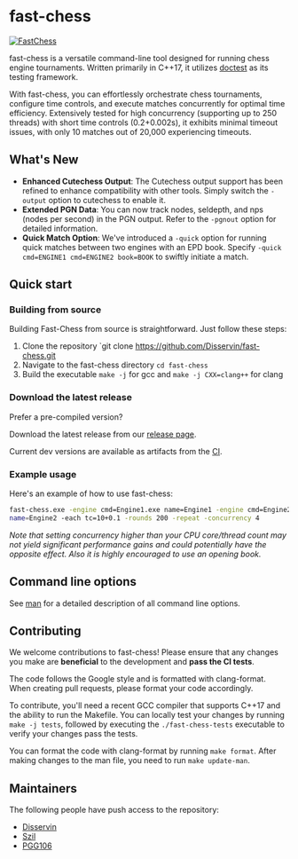# fast-chess

[![FastChess](https://github.com/Disservin/fast-chess/actions/workflows/fastchess.yml/badge.svg?branch=master)](https://github.com/Disservin/fast-chess/actions/workflows/fastchess.yml)

fast-chess is a versatile command-line tool designed for running chess engine
tournaments. Written primarily in C++17, it utilizes [doctest](https://github.com/doctest/doctest) as its testing
framework.

With fast-chess, you can effortlessly orchestrate chess tournaments, configure
time controls, and execute matches concurrently for optimal time efficiency.
Extensively tested for high concurrency (supporting up to 250 threads) with
short time controls (0.2+0.002s), it exhibits minimal timeout issues, with only
10 matches out of 20,000 experiencing timeouts.

## What's New

- **Enhanced Cutechess Output**: The Cutechess output support has been refined to
  enhance compatibility with other tools. Simply switch the `-output` option to
  cutechess to enable it.
- **Extended PGN Data**: You can now track nodes, seldepth, and nps (nodes per
  second) in the PGN output. Refer to the `-pgnout` option for detailed
  information.
- **Quick Match Option**: We've introduced a `-quick` option for running quick
  matches between two engines with an EPD book. Specify
  `-quick cmd=ENGINE1 cmd=ENGINE2 book=BOOK` to swiftly initiate a match.

## Quick start

### Building from source

Building Fast-Chess from source is straightforward. Just follow these steps:

1. Clone the repository `git clone https://github.com/Disservin/fast-chess.git
2. Navigate to the fast-chess directory `cd fast-chess`
3. Build the executable `make -j` for gcc and `make -j CXX=clang++` for clang

### Download the latest release

Prefer a pre-compiled version?

Download the latest release from our [release page](https://github.com/Disservin/fast-chess/releases).

Current dev versions are available as artifacts from the [CI](https://github.com/Disservin/fast-chess/actions?query=is%3Asuccess+event%3Apush+branch%3Amaster).

### Example usage

Here's an example of how to use fast-chess:

```bash
fast-chess.exe -engine cmd=Engine1.exe name=Engine1 -engine cmd=Engine2.exe
name=Engine2 -each tc=10+0.1 -rounds 200 -repeat -concurrency 4
```

_Note that setting concurrency higher than your CPU core/thread
count may not yield significant performance gains and could potentially have the
opposite effect. Also it is highly encouraged to use an opening book._


## Command line options

See [man](man) for a detailed description of all command line options.

## Contributing

We welcome contributions to fast-chess! Please ensure that any changes you make
are **beneficial** to the development and **pass the CI tests**.

The code follows the Google style and is formatted with clang-format. When
creating pull requests, please format your code accordingly.

To contribute, you'll need a recent GCC compiler that supports C++17 and the
ability to run the Makefile. You can locally test your changes by running
`make -j tests`, followed by executing the `./fast-chess-tests` executable to
verify your changes pass the tests.

You can format the code with clang-format by running `make format`.
After making changes to the man file, you need to run `make update-man`.

## Maintainers

The following people have push access to the repository:

- [Disservin](https://github.com/Disservin)
- [Szil](https://github.com/SzilBalazs)
- [PGG106](https://github.com/PGG106)
